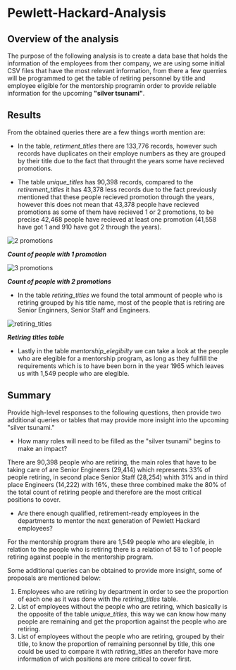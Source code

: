 # Pewlett-Hackard-Analysis

## Overview of the analysis

The purpose of the following analysis is to create a data base that holds the information of the employees from ther company, we are using some initial CSV files that have the most relevant information, from there a few querries will be programmed to get the table of retiring personnel by title and employee eligible for the mentorship programin order to provide reliable information for the upcoming **"silver tsunami"**.

## Results
From the obtained queries there are a few things worth mention are:

- In the table, *retirment_titles* there are 133,776 records, however such records have duplicates on their employe numbers as they are grouped by their title due to the fact that throught the years some have recieved promotions.

- The table *unique_titles* has 90,398 records, compared to the *retirement_titles* it has 43,378 less records due to the fact previously mentioned that these people recieved promotion through the years, however this does not mean that 43,378 people have recieved promotions as some of them have recieved 1 or 2 promotions, to be precise 42,468 people have recieved at least one promotion (41,558 have got 1 and 910 have got 2 through the years).

![2 promotions](https://user-images.githubusercontent.com/83261520/127404445-14e4f368-5875-4bd6-ac1b-2cbe90c097b0.png)

***Count of people with 1 promotion***

![3 promotions](https://user-images.githubusercontent.com/83261520/127404448-2a202c34-b519-4cb7-898d-e3b6b8f3648c.png)

***Count of people with 2 promotions***

- In the table *retiring_titles* we found the total ammount of people who is retiring grouped by his title name, most of the people that is retiring are Senior Enginners, Senior Staff and Engineers.

![retiring_titles](https://user-images.githubusercontent.com/83261520/127406147-c3fbdcef-d12f-4bd7-8df6-baed64b98dc4.png)

***Retiring titles table***
  
- Lastly in the table *mentorship_elegibilty* we can take a look at the people who are elegible for a mentorship program, as long as they fullfill the requirements which is to have been born in the year 1965 which leaves us with 1,549 people who are elegible.

## Summary

Provide high-level responses to the following questions, then provide two additional queries or tables that may provide more insight into the upcoming "silver tsunami."

- How many roles will need to be filled as the "silver tsunami" begins to make an impact?

There are 90,398 people who are retiring, the main roles that have to be taking care of are Senior Engineers (29,414) which represents 33% of people retiring, in second place Senior Staff (28,254) whith 31% and in third place Engineers (14,222) with 16%, these three combined make the 80% of the total count of retiring people and therefore are the most critical positions to cover. 


- Are there enough qualified, retirement-ready employees in the departments to mentor the next generation of Pewlett Hackard employees?

For the mentorship program there are 1,549 people who are elegible, in relation to the people who is retiring there is a relation of 58 to 1 of people retiring against poeple in the mentorship program.

Some additional queries can be obtained to provide more insight, some of proposals are mentioned below:

1. Employees who are retiring by department in order to see the proportion of each one as it was done with the *retiring_titles* table.
2. List of employees without the people who are retiring, which basically is the opposite of the table *unique_titles*, this way we can know how many people are remaining and get the proportion against the people who are retiring.
3. List of employees without the people who are retiring, grouped by their title, to know the proportion of remaining personnel by title, this one could be used to compare it with *retiring_titles* an therefor have more information of wich positions are more critical to cover first.
